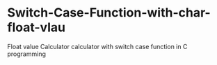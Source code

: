 # Switch-Case-Function-with-char-float-vlau
Float value Calculator calculator with switch case function in C programming
